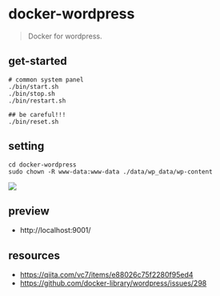 # docker-wordpress
> Docker for wordpress.

## get-started
```shell
# common system panel
./bin/start.sh
./bin/stop.sh
./bin/restart.sh

## be careful!!!
./bin/reset.sh
```

## setting
~~~
cd docker-wordpress
sudo chown -R www-data:www-data ./data/wp_data/wp-content
~~~
![](https://ws4.sinaimg.cn/large/006tNc79ly1g2kmny2qhuj30iz04fwf7.jpg)

## preview
- http://localhost:9001/

## resources
- https://qiita.com/vc7/items/e88026c75f2280f95ed4
- https://github.com/docker-library/wordpress/issues/298